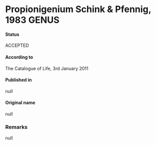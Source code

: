 Propionigenium Schink & Pfennig, 1983 GENUS
=======

#### Status
ACCEPTED

#### According to
The Catalogue of Life, 3rd January 2011

#### Published in
null

#### Original name
null

### Remarks
null